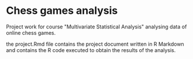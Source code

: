 # Chess games analysis

Project work for course "Multivariate Statistical Analysis" analysing data of online chess games.

the project.Rmd file contains the project document written in R Markdown and contains the R code executed to obtain the results of the analysis.
